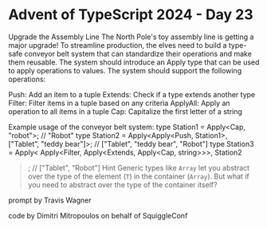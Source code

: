 # Advent of TypeScript 2024 - Day 23

Upgrade the Assembly Line
The North Pole's toy assembly line is getting a major upgrade! To streamline production, the elves need to build a type-safe conveyor belt system that can standardize their operations and make them reusable. The system should introduce an Apply type that can be used to apply operations to values.
The system should support the following operations:

Push: Add an item to a tuple
Extends: Check if a type extends another type
Filter: Filter items in a tuple based on any criteria
ApplyAll: Apply an operation to all items in a tuple
Cap: Capitalize the first letter of a string

Example usage of the conveyor belt system:
type Station1 = Apply<Cap, "robot">; // "Robot"
type Station2 = Apply<Apply<Push, Station1>, ["Tablet", "teddy bear"]>; // ["Tablet", "teddy bear", "Robot"]
type Station3 = Apply<
  Apply<Filter, Apply<Extends, Apply<Cap, string>>>,
  Station2
>; // ["Tablet", "Robot"]
Hint
Generic types like `Array` let you abstract over the type of the element (`T`) in the container (`Array`). But what if you need to abstract over the type of the container itself?

prompt by Travis Wagner

code by Dimitri Mitropoulos on behalf of SquiggleConf
